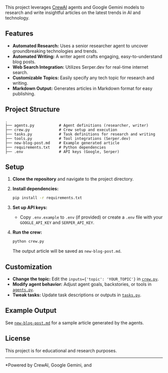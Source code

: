 
This project leverages [CrewAI](https://github.com/joaomdmoura/crewAI) agents and Google Gemini models to research and write insightful articles on the latest trends in AI and technology.

## Features

- **Automated Research:** Uses a senior researcher agent to uncover groundbreaking technologies and trends.
- **Automated Writing:** A writer agent crafts engaging, easy-to-understand blog posts.
- **Web Search Integration:** Utilizes Serper.dev for real-time internet search.
- **Customizable Topics:** Easily specify any tech topic for research and writing.
- **Markdown Output:** Generates articles in Markdown format for easy publishing.

## Project Structure

```
.
├── agents.py           # Agent definitions (researcher, writer)
├── crew.py             # Crew setup and execution
├── tasks.py            # Task definitions for research and writing
├── tools.py            # Tool integrations (Serper.dev)
├── new-blog-post.md    # Example generated article
├── requirements.txt    # Python dependencies
├── .env                # API keys (Google, Serper)
```

## Setup

1. **Clone the repository** and navigate to the project directory.

2. **Install dependencies:**
   ```sh
   pip install -r requirements.txt
   ```

3. **Set up API keys:**
   - Copy `.env.example` to `.env` (if provided) or create a `.env` file with your `GOOGLE_API_KEY` and `SERPER_API_KEY`.

4. **Run the crew:**
   ```sh
   python crew.py
   ```

   The output article will be saved as `new-blog-post.md`.

## Customization

- **Change the topic:** Edit the `inputs={'topic': 'YOUR_TOPIC'}` in [`crew.py`](crew.py).
- **Modify agent behavior:** Adjust agent goals, backstories, or tools in [`agents.py`](agents.py).
- **Tweak tasks:** Update task descriptions or outputs in [`tasks.py`](tasks.py).

## Example Output

See [`new-blog-post.md`](new-blog-post.md) for a sample article generated by the agents.

## License

This project is for educational and research purposes.

---

*Powered by CrewAI, Google Gemini, and
